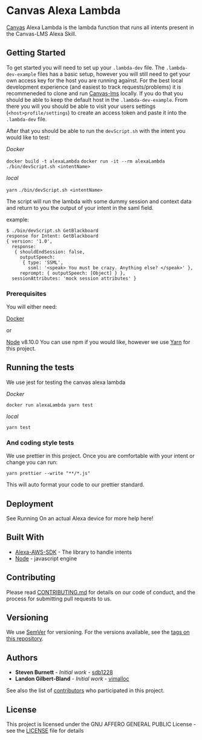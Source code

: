 # Canvas Alexa Lambda

[Canvas](https://github.com/instructure/canvas-lms) Alexa Lambda is the lambda function that runs all intents present in the Canvas-LMS Alexa Skill.

## Getting Started

To get started you will need to set up your `.lambda-dev` file. The `.lambda-dev-example` files has a basic setup, however you will still need to get your own
access key for the host you are running against.  For the best local development experience (and easiest to track requests/problems) it is recommeneded to clone
and run [Canvas-lms](https://github.com/instructure/canvas-lms) locally.  If you do that you should be able to keep the default host in the `.lambda-dev-example`.
From there you will you should be able to visit your users settings (`<host>profile/settings`) to create an access token and paste it into the `.lambda-dev` file.

After that you should be able to run the `devScript.sh` with the intent you would like to test:

*Docker*

`docker build -t alexaLambda`
`docker run -it --rm alexaLambda ./bin/devScript.sh <intentName>`

*local*

`yarn`
`./bin/devScript.sh <intentName>`

The script will run the lambda with some dummy session and context data and return to you
the output of your intent in the saml field.

example:

```
$ ./bin/devScript.sh GetBlackboard
response for Intent: GetBlackboard
{ version: '1.0',
  response:
   { shouldEndSession: false,
     outputSpeech:
      { type: 'SSML',
        ssml: '<speak> You must be crazy. Anything else? </speak>' },
     reprompt: { outputSpeech: [Object] } },
  sessionAttributes: 'mock session attributes' }
```

### Prerequisites

You will either need:

[Docker](https://www.docker.com/)

or

[Node](https://nodejs.org/en/) v8.10.0
You can use npm if you would like, however we use [Yarn](https://yarnpkg.com/lang/en/) for this project.

## Running the tests

We use jest for testing the canvas alexa lambda

*Docker*

`docker run alexaLambda yarn test`

*local*

`yarn test`

### And coding style tests

We use prettier in this project.  Once you are comfortable with your intent or change you can run:

`yarn prettier --write "**/*.js"`

This will auto format your code to our prettier standard.

## Deployment

See Running On an actual Alexa device for more help here!

## Built With

* [Alexa-AWS-SDK](https://github.com/alexa/alexa-skills-kit-sdk-for-nodejs) - The library to handle intents
* [Node](https://nodejs.org/en/) - javascript engine

## Contributing

Please read [CONTRIBUTING.md](https://gist.github.com/PurpleBooth/b24679402957c63ec426) for details on our code of conduct, and the process for submitting pull requests to us.

## Versioning

We use [SemVer](http://semver.org/) for versioning. For the versions available, see the [tags on this repository](https://github.com/your/project/tags).

## Authors

* **Steven Burnett** - *Initial work* - [sdb1228](https://github.com/sdb1228)
* **Landon Gilbert-Bland** - *Initial work* - [vimalloc](https://github.com/vimalloc)

See also the list of [contributors](https://github.com/your/project/contributors) who participated in this project.

## License

This project is licensed under the GNU AFFERO GENERAL PUBLIC License - see the [LICENSE](LICENSE) file for details
